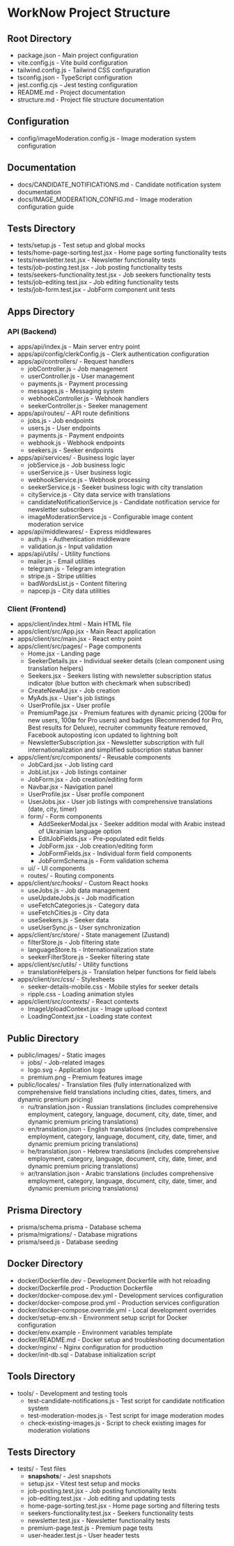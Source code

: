 # WorkNow Project Structure

## Root Directory
- package.json - Main project configuration
- vite.config.js - Vite build configuration
- tailwind.config.js - Tailwind CSS configuration
- tsconfig.json - TypeScript configuration
- jest.config.cjs - Jest testing configuration
- README.md - Project documentation
- structure.md - Project file structure documentation

## Configuration
- config/imageModeration.config.js - Image moderation system configuration

## Documentation
- docs/CANDIDATE_NOTIFICATIONS.md - Candidate notification system documentation
- docs/IMAGE_MODERATION_CONFIG.md - Image moderation configuration guide

## Tests Directory
- tests/setup.js - Test setup and global mocks
- tests/home-page-sorting.test.jsx - Home page sorting functionality tests
- tests/newsletter.test.jsx - Newsletter functionality tests
- tests/job-posting.test.jsx - Job posting functionality tests
- tests/seekers-functionality.test.jsx - Job seekers functionality tests
- tests/job-editing.test.jsx - Job editing functionality tests
- tests/job-form.test.jsx - JobForm component unit tests

## Apps Directory
### API (Backend)
- apps/api/index.js - Main server entry point
- apps/api/config/clerkConfig.js - Clerk authentication configuration
- apps/api/controllers/ - Request handlers
  - jobController.js - Job management
  - userController.js - User management
  - payments.js - Payment processing
  - messages.js - Messaging system
  - webhookController.js - Webhook handlers
  - seekerController.js - Seeker management
- apps/api/routes/ - API route definitions
  - jobs.js - Job endpoints
  - users.js - User endpoints
  - payments.js - Payment endpoints
  - webhook.js - Webhook endpoints
  - seekers.js - Seeker endpoints
- apps/api/services/ - Business logic layer
  - jobService.js - Job business logic
  - userService.js - User business logic
  - webhookService.js - Webhook processing
  - seekerService.js - Seeker business logic with city translation
  - cityService.js - City data service with translations
  - candidateNotificationService.js - Candidate notification service for newsletter subscribers
  - imageModerationService.js - Configurable image content moderation service
- apps/api/middlewares/ - Express middlewares
  - auth.js - Authentication middleware
  - validation.js - Input validation
- apps/api/utils/ - Utility functions
  - mailer.js - Email utilities
  - telegram.js - Telegram integration
  - stripe.js - Stripe utilities
  - badWordsList.js - Content filtering
  - napcep.js - City data utilities

### Client (Frontend)
- apps/client/index.html - Main HTML file
- apps/client/src/App.jsx - Main React application
- apps/client/src/main.jsx - React entry point
- apps/client/src/pages/ - Page components
  - Home.jsx - Landing page
  - SeekerDetails.jsx - Individual seeker details (clean component using translation helpers)
  - Seekers.jsx - Seekers listing with newsletter subscription status indicator (blue button with checkmark when subscribed)
  - CreateNewAd.jsx - Job creation
  - MyAds.jsx - User's job listings
  - UserProfile.jsx - User profile
  - PremiumPage.jsx - Premium features with dynamic pricing (200₪ for new users, 100₪ for Pro users) and badges (Recommended for Pro, Best results for Deluxe), recruiter community feature removed, Facebook autoposting icon updated to lightning bolt
  - NewsletterSubscription.jsx - Newsletter subscription with full internationalization and simplified subscription status banner
- apps/client/src/components/ - Reusable components
  - JobCard.jsx - Job listing card
  - JobList.jsx - Job listings container
  - JobForm.jsx - Job creation/editing form
  - Navbar.jsx - Navigation panel
  - UserProfile.jsx - User profile component
  - UserJobs.jsx - User job listings with comprehensive translations (date, city, timer)
  - form/ - Form components
    - AddSeekerModal.jsx - Seeker addition modal with Arabic instead of Ukrainian language option
    - EditJobFields.jsx - Pre-populated edit fields
    - JobForm.jsx - Job creation/editing form
    - JobFormFields.jsx - Individual form field components
    - JobFormSchema.js - Form validation schema
  - ui/ - UI components
  - routes/ - Routing components
- apps/client/src/hooks/ - Custom React hooks
  - useJobs.js - Job data management
  - useUpdateJobs.js - Job modification
  - useFetchCategories.js - Category data
  - useFetchCities.js - City data
  - useSeekers.js - Seeker data
  - useUserSync.js - User synchronization
- apps/client/src/store/ - State management (Zustand)
  - filterStore.js - Job filtering state
  - languageStore.ts - Internationalization state
  - seekerFilterStore.js - Seeker filtering state
- apps/client/src/utils/ - Utility functions
  - translationHelpers.js - Translation helper functions for field labels
- apps/client/src/css/ - Stylesheets
  - seeker-details-mobile.css - Mobile styles for seeker details
  - ripple.css - Loading animation styles
- apps/client/src/contexts/ - React contexts
  - ImageUploadContext.jsx - Image upload context
  - LoadingContext.jsx - Loading state context

## Public Directory
- public/images/ - Static images
  - jobs/ - Job-related images
  - logo.svg - Application logo
  - premium.png - Premium features image
- public/locales/ - Translation files (fully internationalized with comprehensive field translations including cities, dates, timers, and dynamic premium pricing)
  - ru/translation.json - Russian translations (includes comprehensive employment, category, language, document, city, date, timer, and dynamic premium pricing translations)
  - en/translation.json - English translations (includes comprehensive employment, category, language, document, city, date, timer, and dynamic premium pricing translations)
  - he/translation.json - Hebrew translations (includes comprehensive employment, category, language, document, city, date, timer, and dynamic premium pricing translations)
  - ar/translation.json - Arabic translations (includes comprehensive employment, category, language, document, city, date, timer, and dynamic premium pricing translations)

## Prisma Directory
- prisma/schema.prisma - Database schema
- prisma/migrations/ - Database migrations
- prisma/seed.js - Database seeding

## Docker Directory
- docker/Dockerfile.dev - Development Dockerfile with hot reloading
- docker/Dockerfile.prod - Production Dockerfile
- docker/docker-compose.dev.yml - Development services configuration
- docker/docker-compose.prod.yml - Production services configuration
- docker/docker-compose.override.yml - Local development overrides
- docker/setup-env.sh - Environment setup script for Docker configuration
- docker/env.example - Environment variables template
- docker/README.md - Docker setup and troubleshooting documentation
- docker/nginx/ - Nginx configuration for production
- docker/init-db.sql - Database initialization script

## Tools Directory
- tools/ - Development and testing tools
  - test-candidate-notifications.js - Test script for candidate notification system
  - test-moderation-modes.js - Test script for image moderation modes
  - check-existing-images.js - Script to check existing images for moderation violations

## Tests Directory
- tests/ - Test files
  - __snapshots__/ - Jest snapshots
  - setup.jsx - Vitest test setup and mocks
  - job-posting.test.jsx - Job posting functionality tests
  - job-editing.test.jsx - Job editing and updating tests
  - home-page-sorting.test.jsx - Home page sorting and filtering tests
  - seekers-functionality.test.jsx - Seekers functionality tests
  - newsletter.test.jsx - Newsletter functionality tests
  - premium-page.test.js - Premium page tests
  - user-header.test.js - User header tests 